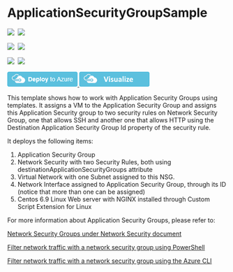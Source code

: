 # ApplicationSecurityGroupSample

<IMG SRC="https://azurequickstartsservice.blob.core.windows.net/badges/201-application-security-group/PublicLastTestDate.svg" />&nbsp;
<IMG SRC="https://azurequickstartsservice.blob.core.windows.net/badges/201-application-security-group/PublicDeployment.svg" />&nbsp;

<IMG SRC="https://azurequickstartsservice.blob.core.windows.net/badges/201-application-security-group/FairfaxLastTestDate.svg" />&nbsp;
<IMG SRC="https://azurequickstartsservice.blob.core.windows.net/badges/201-application-security-group/FairfaxDeployment.svg" />&nbsp;

<IMG SRC="https://azurequickstartsservice.blob.core.windows.net/badges/201-application-security-group/BestPracticeResult.svg" />&nbsp;
<IMG SRC="https://azurequickstartsservice.blob.core.windows.net/badges/201-application-security-group/CredScanResult.svg" />&nbsp;

<a href="https://portal.azure.com/#create/Microsoft.Template/urihttps%3A%2F%2raw.githubusercontent.com%2Azure%2azure-quickstart-templates%2master%2azure-quickstart-templates%2azuredeploy.json" target="_blank">
<img src="https://raw.githubusercontent.com/Azure/azure-quickstart-templates/master/1-CONTRIBUTION-GUIDE/images/deploytoazure.png"/>
</a>

<a href="http://armviz.io/#/?load=https%3A%2F%2raw.githubusercontent.com%2Azure%2azure-quickstart-templates%2master%2azure-quickstart-templates%2azuredeploy.json" target="_blank">
<img src="https://raw.githubusercontent.com/Azure/azure-quickstart-templates/master/1-CONTRIBUTION-GUIDE/images/visualizebutton.png"/>
</a>

This template shows how to work with Application Security Groups using templates. It assigns a VM to the Application Security Group and assigns this Application Security group to two security rules on Network Security Group, one that allows SSH and another one that allows HTTP using the Destination Application Security Group Id property of the security rule. 

It deploys the following items:
1. Application Security Group
1. Network Security with two Security Rules, both using destinationApplicationSecurityGroups attribute
1. Virtual Network with one Subnet assigned to this NSG.
1. Network Interface assigned to Application Security Group, through its ID (notice that more than one can be assigned)
1. Centos 6.9 Linux Web server with NGINX installed through Custom Script Extension for Linux

For more information about Application Security Groups, please refer to:

[Network Security Groups under Network Security document](https://docs.microsoft.com/en-us/azure/virtual-network/security-overview#application-security-groupshttps://docs.microsoft.com/azure/virtual-network/security-overview)

[Filter network traffic with a network security group using PowerShell](https://docs.microsoft.com/en-us/azure/virtual-network/tutorial-filter-network-traffic)

[Filter network traffic with a network security group using the Azure CLI](https://docs.microsoft.com/en-us/azure/virtual-network/tutorial-filter-network-traffic-cli)


